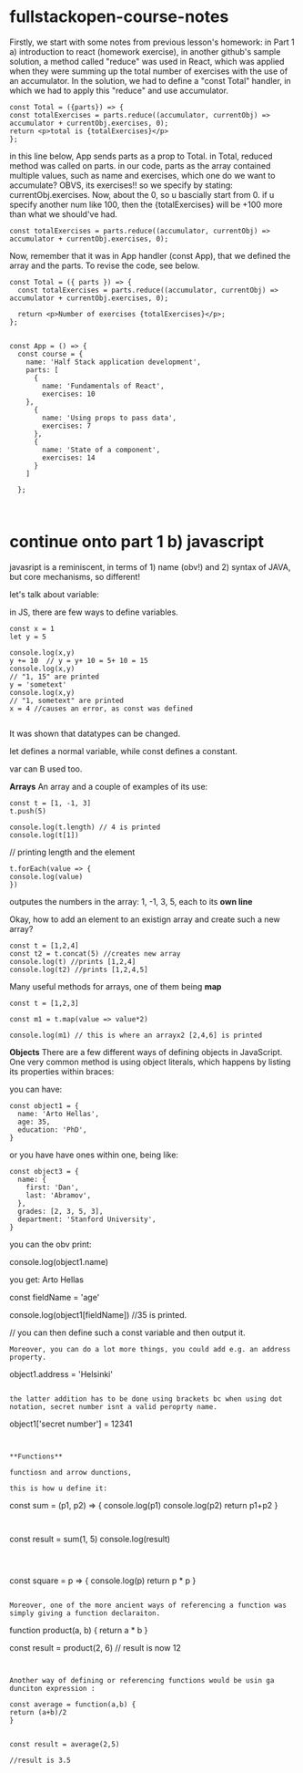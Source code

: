 # fullstackopen-course-notes

Firstly, we start with some notes from previous lesson's homework: in Part 1 a) introduction to react (homework exercise), in another github's sample solution, a method called "reduce" was used in React, which was applied when they were summing up the total number of exercises with the use of an accumulator. In the solution, we had to define a "const Total" handler, in which we had to apply this "reduce" and use accumulator. 

```
const Total = ({parts}) => {
const totalExercises = parts.reduce((accumulator, currentObj) => accumulator + currentObj.exercises, 0);
return <p>total is {totalExercises}</p>
};
```

in this line below, App sends parts as a prop to Total. in Total, reduced method was called on parts. in our code, parts as the array contained multiple values,
such as name and exercises, which one do we want to accumulate? OBVS, its exercises!! so we specify by stating: currentObj.exercises. Now, about the 0, so u bascially start from 0. if u specify another num like 100, then the {totalExercises} will be +100 more than what we should've had.  

```
const totalExercises = parts.reduce((accumulator, currentObj) => accumulator + currentObj.exercises, 0);

```
Now, remember that it was in App handler (const App), that we defined the array and the parts. To revise the code, see below.  

```
const Total = ({ parts }) => {
  const totalExercises = parts.reduce((accumulator, currentObj) => accumulator + currentObj.exercises, 0);

  return <p>Number of exercises {totalExercises}</p>;
};


const App = () => {
  const course = {
    name: 'Half Stack application development',
    parts: [
      {
        name: 'Fundamentals of React',
        exercises: 10
    },
      {
        name: 'Using props to pass data',
        exercises: 7
      },
      {
        name: 'State of a component',
        exercises: 14
      }
    ]

  };

  
```

 # continue onto part 1 b) javascript 

javasript is a reminiscent, in terms of 1) name (obv!) and 2) syntax of JAVA, but core mechanisms, so different! 

let's talk about variable:

in JS, there are few ways to define variables.
```
const x = 1 
let y = 5

console.log(x,y)
y += 10  // y = y+ 10 = 5+ 10 = 15 
console.log(x,y)
// "1, 15" are printed 
y = 'sometext'
console.log(x,y)
// "1, sometext" are printed 
x = 4 //causes an error, as const was defined 
 
```

It was shown that datatypes can be changed. 

let defines a normal variable, while const defines a constant. 

var can B used too. 

**Arrays**
An array and a couple of examples of its use:
```
const t = [1, -1, 3]
t.push(5)
```

```
console.log(t.length) // 4 is printed
console.log(t[1]) 
```
 // printing length and the element 
 
```
t.forEach(value => {
console.log(value)
})
```
outputes the numbers in the array: 1, -1, 3, 5, each to its **own line**

Okay, how to add an element to an existign array and create such a new array? 

```
const t = [1,2,4]
const t2 = t.concat(5) //creates new array 
console.log(t) //prints [1,2,4]
console.log(t2) //prints [1,2,4,5]

```

Many useful methods for arrays, one of them being **map** 


```
const t = [1,2,3]

const m1 = t.map(value => value*2)

console.log(m1) // this is where an arrayx2 [2,4,6] is printed

```

**Objects**
There are a few different ways of defining objects in JavaScript. One very common method is using object literals, which happens by listing its properties within braces:

you can have: 
```
const object1 = {
  name: 'Arto Hellas',
  age: 35,
  education: 'PhD',
}
```
or you have have ones within one, being like:
```
const object3 = {
  name: {
    first: 'Dan',
    last: 'Abramov',
  },
  grades: [2, 3, 5, 3],
  department: 'Stanford University',
}
```
you can the obv print: 

console.log(object1.name)

you get:  Arto Hellas

const fieldName = 'age' 

console.log(object1[fieldName]) //35 is printed. 

// you can then define such a const variable and then output it. 
```
Moreover, you can do a lot more things, you could add e.g. an address property. 

```
object1.address = 'Helsinki'
```

the latter addition has to be done using brackets bc when using dot notation, secret number isnt a valid peroprty name. 

```
object1['secret number'] = 12341
```


**Functions**

functiosn and arrow dunctions,

this is how u define it: 

```
const sum = (p1, p2) => {
console.log(p1)
console.log(p2)
return p1+p2
}
```


```
const result = sum(1, 5)
console.log(result)

```



```
const square = p => {
  console.log(p)
  return p * p
}
```

Moreover, one of the more ancient ways of referencing a function was simply giving a function declaraiton.

```
function product(a, b) {
  return a * b
}

const result = product(2, 6)
// result is now 12

```


Another way of defining or referencing functions would be usin ga dunciton expression :

const average = function(a,b) {
return (a+b)/2
}


const result = average(2,5)

//result is 3.5 

  
